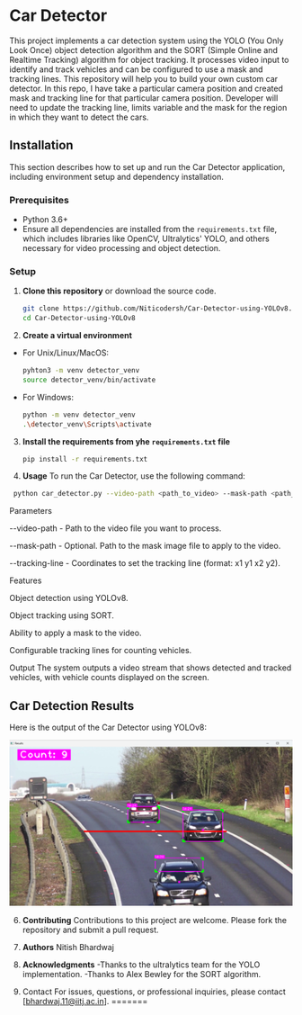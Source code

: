 # Car Detector

This project implements a car detection system using the YOLO (You Only Look Once) object detection algorithm and the SORT (Simple Online and Realtime Tracking) algorithm for object tracking. It processes video input to identify and track vehicles and can be configured to use a mask and tracking lines.
This repository will help you to build your own custom car detector. In this repo, I have take a particular camera position and created mask and tracking line for that particular camera position. Developer will need to update the tracking line, limits variable and the mask for the region in which they want to detect the cars.

## Installation

This section describes how to set up and run the Car Detector application, including environment setup and dependency installation.

### Prerequisites

- Python 3.6+
- Ensure all dependencies are installed from the `requirements.txt` file, which includes libraries like OpenCV, Ultralytics' YOLO, and others necessary for video processing and object detection.

### Setup

1. **Clone this repository** or download the source code.
   
   ```bash
   git clone https://github.com/Niticodersh/Car-Detector-using-YOLOv8.git
   cd Car-Detector-using-YOLOv8
   ```
2. **Create a virtual environment** 
- For Unix/Linux/MacOS:
   ```bash
   pyhton3 -m venv detector_venv
   source detector_venv/bin/activate
   ```
- For Windows:
   ```bash
   python -m venv detector_venv
   .\detector_venv\Scripts\activate
   ```
3. **Install the requirements from yhe `requirements.txt` file**

   ```bash
   pip install -r requirements.txt
   ```
4. **Usage**
 To run the Car Detector, use the following command:
 ```bash
  python car_detector.py --video-path <path_to_video> --mask-path <path_to_mask> --tracking-line <x1 y1 x2 y2>
```
Parameters

--video-path - Path to the video file you want to process. 

--mask-path - Optional. Path to the mask image file to apply to the video.

--tracking-line - Coordinates to set the tracking line (format: x1 y1 x2 y2).

Features

Object detection using YOLOv8.

Object tracking using SORT.

Ability to apply a mask to the video.

Configurable tracking lines for counting vehicles.

Output
The system outputs a video stream that shows detected and tracked vehicles, with vehicle counts displayed on the screen.

## Car Detection Results

Here is the output of the Car Detector using YOLOv8:

![Car Detector Results](https://github.com/Niticodersh/Car-Detector-using-YOLOv8/blob/main/results.png?raw=true)

6. **Contributing**
Contributions to this project are welcome. Please fork the repository and submit a pull request.

7. **Authors**
Nitish Bhardwaj

8. **Acknowledgments**
-Thanks to the ultralytics team for the YOLO implementation.
-Thanks to Alex Bewley for the SORT algorithm.

9. Contact
For issues, questions, or professional inquiries, please contact [bhardwaj.11@iitj.ac.in].
=======

